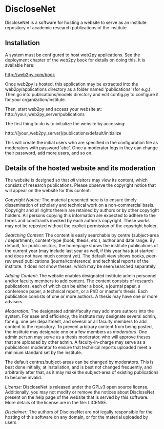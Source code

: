 # DiscloseNet

DiscloseNet is a software for hosting a website to serve as an 
institute repository of academic research publications of the 
institute.

## Installation

A system must be configured to host web2py applications. See the 
deployment chapter of the web2py book for details on doing this. It is available here:

http://web2py.com/book

Once web2py is hosted, this application may be extracted into the 
web2py/applications directory as a folder named 'publications' (for 
e.g.). Then go into publications/models directory and edit config.py to 
configure it for your organization/institute.

Then, start web2py and access your website at: http://your_web2py_server/publications

The first thing to do is to initialize the website by accessing:

http://[your_web2py_server]/publications/default/initialize

This will create the initial users who are specified in the 
configuration file as moderators with password 'abc'. Once a moderator 
logs in they can change their password, add more users, and so on.

## Details of the hosted website and its moderation

The website is designed so that _all_ visitors may view its content, 
which consists of research publications. Please observe the copyright 
notice that will appear on the website for this content:

*Copyright Notice:* The material presented here is to ensure timely 
dissemination of scholarly and technical work on a non-commercial 
basis. Copyright and all rights therein are retained by authors or by 
other copyright holders. All persons copying this information are 
expected to adhere to the terms and constraints invoked by each 
author's copyright. These works may not be reposted without the 
explicit permission of the copyright holder.

*Searching Content:* The content is easily searchable by centre 
(subject-area / department), content-type (book, thesis, etc.), author 
and date range. By default, for public visitors, the homepage shows the 
institute publications of the current year (may include last year as 
well, if this year has just started and does not have much content 
yet). The default view shows books, peer-reviewed publications 
(journal/conference) and technical reports of the institute. It does 
not show theses, which may be seen/searched separately.

*Adding Content:* The website enables designated institute admin 
personnel and/or faculty members to add content. The content consists 
of research publications, each of which can be either a book, a journal 
paper, a conference paper, a technical report, or a PhD or master's 
thesis. Each publication consists of one or more authors. A thesis may 
have one or more advisors.

*Moderation:* The designated admin/faculty may add more authors into the 
system. For ease and efficiency, the institute may designate several 
admin, for e.g. one per department, and several or all faculty members 
to add content to the repository. To prevent arbitrary content from 
being posted, the institute may designate one or a few members as 
_moderators_. One admin person may serve as a thesis moderator, 
who will approve theses that are uploaded by other admin. A 
faculty-in-charge may serve as a publications moderator to ensure that 
technical reports uploaded meet a minimum standard set by the 
institute.

The default centres/subject-areas can be changed by moderators. This is 
best done initially, at installation, and is best not changed 
frequently, and arbitrarily after that, as it may make the subject-area 
of existing publications to become invalid.

*License:* DiscloseNet is released under the GPLv3 open source license. 
Additionally, you may not modify or remove the notices about 
DiscloseNet present on the help page of the website that is served by 
this software. More details of the license are in the file: LICENSE.

*Disclaimer:* The authors of DiscloseNet are not legally responsible 
for the hosting of this software on any domain, or for the material 
uploaded by users.
